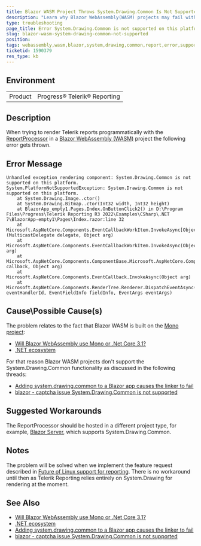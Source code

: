 ```yaml
---
title: Blazor WASM Project Throws System.Drawing.Common Is Not Supported on this Platform
description: "Learn why Blazor WebAssembly(WASM) projects may fail with the error System.Drawing.Common is not supported on this platform when hosting Telerik Reporting engine."
type: troubleshooting
page_title: Error System.Drawing.Common is not supported on this platform when hosting Telerik Reporting in Blazor WebAssembly(WASM) project
slug: blazor-wasm-system-drawing-common-not-supported
position: 
tags: webassembly,wasm,blazor,system,drawing,common,report,error,supported
ticketid: 1590379
res_type: kb
---
```


## Environment

<table>
	<tbody>
		<tr>
			<td>Product</td>
			<td>Progress® Telerik® Reporting</td>
		</tr>
	</tbody>
</table>


## Description

When trying to render Telerik reports programmatically with the [ReportProcessor](/api/telerik.reporting.processing.reportprocessor) in a [Blazor WebAssembly (WASM)](https://learn.microsoft.com/en-us/aspnet/core/blazor/hosting-models?view=aspnetcore-7.0#blazor-webassembly) project the following error gets thrown.

## Error Message

````
Unhandled exception rendering component: System.Drawing.Common is not supported on this platform.
System.PlatformNotSupportedException: System.Drawing.Common is not supported on this platform.
	at System.Drawing.Image..ctor()
	at System.Drawing.Bitmap..ctor(Int32 width, Int32 height)
	at BlazorApp_empty1.Pages.Index.OnButtonClick2() in D:\Program Files\Progress\Telerik Reporting R3 2022\Examples\CSharp\.NET 7\BlazorApp-empty1\Pages\Index.razor:line 32
	at Microsoft.AspNetCore.Components.EventCallbackWorkItem.InvokeAsync[Object](MulticastDelegate delegate, Object arg)
	at Microsoft.AspNetCore.Components.EventCallbackWorkItem.InvokeAsync(Object arg)
	at Microsoft.AspNetCore.Components.ComponentBase.Microsoft.AspNetCore.Components.IHandleEvent.HandleEventAsync(EventCallbackWorkItem callback, Object arg)
	at Microsoft.AspNetCore.Components.EventCallback.InvokeAsync(Object arg)
	at Microsoft.AspNetCore.Components.RenderTree.Renderer.DispatchEventAsync(UInt64 eventHandlerId, EventFieldInfo fieldInfo, EventArgs eventArgs)
````

## Cause\Possible Cause(s)

The problem relates to the fact that Blazor WASM is built on the [Mono project](https://www.mono-project.com/):

* [Will Blazor WebAssembly use Mono or .Net Core 3.1?](https://stackoverflow.com/questions/58651518/will-blazor-webassembly-use-mono-or-net-core-3-1)
* [.NET ecosystem](https://learn.microsoft.com/en-us/dotnet/core/introduction#net-ecosystem)

For that reason Blazor WASM projects don't support the System.Drawing.Common functionality as discussed in the following threads:

* [Adding system.drawing.common to a Blazor app causes the linker to fail](https://github.com/mono/mono/issues/15806)
* [blazor - captcha issue System.Drawing.Common is not supported](https://stackoverflow.com/questions/65679594/blazor-captcha-issue-system-drawing-common-is-not-supported)

## Suggested Workarounds

The ReportProcessor should be hosted in a different project type, for example, [Blazor Server](https://learn.microsoft.com/en-us/aspnet/core/blazor/hosting-models?view=aspnetcore-7.0#blazor-server), which supports System.Drawing.Common.

## Notes

The problem will be solved when we implement the feature request described in [Future of Linux support for reporting](https://feedback.telerik.com/reporting/1537361-future-of-linux-support-for-reporting). There is no workaround until then as Telerik Reporting relies entirely on System.Drawing for rendering at the moment.

## See Also

* [Will Blazor WebAssembly use Mono or .Net Core 3.1?](https://stackoverflow.com/questions/58651518/will-blazor-webassembly-use-mono-or-net-core-3-1)
* [.NET ecosystem](https://learn.microsoft.com/en-us/dotnet/core/introduction#net-ecosystem)
* [Adding system.drawing.common to a Blazor app causes the linker to fail](https://github.com/mono/mono/issues/15806)
* [blazor - captcha issue System.Drawing.Common is not supported](https://stackoverflow.com/questions/65679594/blazor-captcha-issue-system-drawing-common-is-not-supported)

